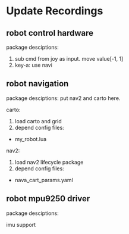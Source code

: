 # Update Recordings

## robot control hardware

package desciptions:

1. sub cmd from joy as input. move value[-1, 1]
2. key-a: use navi

## robot navigation

package desciptions:
put nav2 and carto here.

carto:

1. load carto and grid
2. depend config files:

* my_robot.lua

nav2:

1. load nav2 lifecycle package
2. depend config files:

* nava_cart_params.yaml

## robot mpu9250 driver

package desciptions:

imu support
